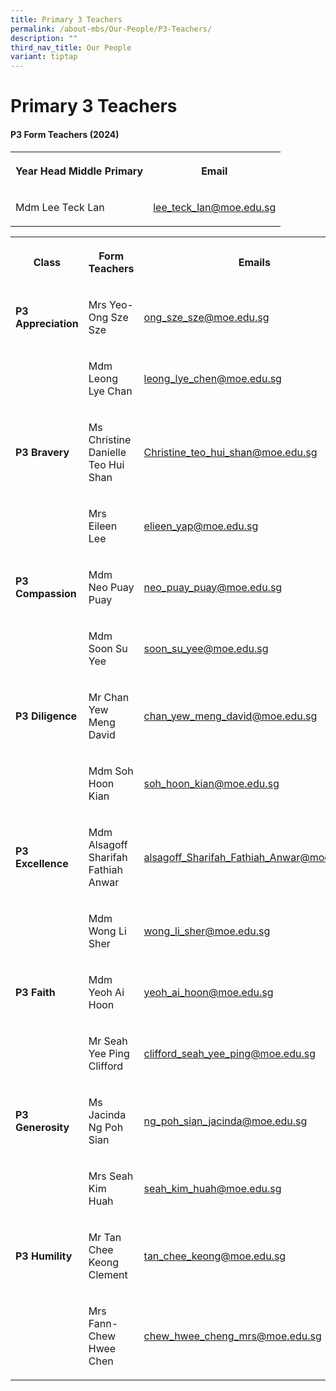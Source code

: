 ```yaml
---
title: Primary 3 Teachers
permalink: /about-mbs/Our-People/P3-Teachers/
description: ""
third_nav_title: Our People
variant: tiptap
---
```

<h1><strong>Primary 3 Teachers</strong></h1><h4>P3 Form Teachers (2024)</h4><table><tbody><tr><th rowspan="1" colspan="1"><p>Year Head Middle Primary</p></th><th rowspan="1" colspan="1"><p>Email</p></th></tr><tr><td rowspan="1" colspan="1"><p>Mdm Lee Teck Lan</p></td><td rowspan="1" colspan="1"><p><a href="mailto:lee_teck_lan@moe.edu.sg" rel="noopener noreferrer nofollow" target="_blank">lee_teck_lan@moe.edu.sg</a></p></td></tr></tbody></table><p></p><table><tbody><tr><th rowspan="1" colspan="1"><p>Class</p></th><th rowspan="1" colspan="1"><p>Form Teachers</p></th><th rowspan="1" colspan="1"><p>Emails</p></th></tr><tr><td rowspan="1" colspan="1"><p><strong>P3 Appreciation</strong></p></td><td rowspan="1" colspan="1"><p>Mrs Yeo-Ong Sze Sze</p></td><td rowspan="1" colspan="1"><p><a href="mailto:ong_sze_sze@moe.edu.sg" rel="noopener noreferrer nofollow" target="_blank">ong_sze_sze@moe.edu.sg</a></p></td></tr><tr><td rowspan="1" colspan="1"><p></p></td><td rowspan="1" colspan="1"><p>Mdm Leong Lye Chan</p></td><td rowspan="1" colspan="1"><p><a href="mailto:leong_lye_chen@moe.edu.sg" rel="noopener noreferrer nofollow" target="_blank">leong_lye_chen@moe.edu.sg</a></p></td></tr><tr><td rowspan="1" colspan="1"><p><strong>P3 Bravery</strong></p></td><td rowspan="1" colspan="1"><p>Ms Christine Danielle Teo Hui Shan</p></td><td rowspan="1" colspan="1"><p><a href="mailto:Christine_teo_hui_shan@moe.edu.sg" rel="noopener noreferrer nofollow" target="_blank">Christine_teo_hui_shan@moe.edu.sg</a></p></td></tr><tr><td rowspan="1" colspan="1"><p></p></td><td rowspan="1" colspan="1"><p>Mrs Eileen Lee</p></td><td rowspan="1" colspan="1"><p><a href="mailto:elieen_yap@moe.edu.sg" rel="noopener noreferrer nofollow" target="_blank">elieen_yap@moe.edu.sg</a></p></td></tr><tr><td rowspan="1" colspan="1"><p><strong>P3 Compassion</strong></p></td><td rowspan="1" colspan="1"><p>Mdm Neo Puay Puay</p></td><td rowspan="1" colspan="1"><p><a href="mailto:neo_puay_puay@moe.edu.sg" rel="noopener noreferrer nofollow" target="_blank">neo_puay_puay@moe.edu.sg</a></p></td></tr><tr><td rowspan="1" colspan="1"><p></p></td><td rowspan="1" colspan="1"><p>Mdm Soon Su Yee</p></td><td rowspan="1" colspan="1"><p><a href="mailto:soon_su_yee@moe.edu.sg" rel="noopener noreferrer nofollow" target="_blank">soon_su_yee@moe.edu.sg</a></p></td></tr><tr><td rowspan="1" colspan="1"><p><strong>P3 Diligence</strong></p></td><td rowspan="1" colspan="1"><p>Mr Chan Yew Meng David</p></td><td rowspan="1" colspan="1"><p><a href="mailto:chan_yew_meng_david@moe.edu.sg" rel="noopener noreferrer nofollow" target="_blank">chan_yew_meng_david@moe.edu.sg</a></p></td></tr><tr><td rowspan="1" colspan="1"><p></p></td><td rowspan="1" colspan="1"><p>Mdm Soh Hoon Kian</p></td><td rowspan="1" colspan="1"><p><a href="mailto:soh_hoon_kian@moe.edu.sg" rel="noopener noreferrer nofollow" target="_blank">soh_hoon_kian@moe.edu.sg</a></p></td></tr><tr><td rowspan="1" colspan="1"><p><strong>P3 Excellence</strong></p></td><td rowspan="1" colspan="1"><p>Mdm Alsagoff Sharifah Fathiah Anwar</p></td><td rowspan="1" colspan="1"><p><a href="mailto:alsagoff_Sharifah_Fathiah_Anwar@moe.edu.sg" rel="noopener noreferrer nofollow" target="_blank">alsagoff_Sharifah_Fathiah_Anwar@moe.edu.sg</a></p></td></tr><tr><td rowspan="1" colspan="1"><p></p></td><td rowspan="1" colspan="1"><p>Mdm Wong Li Sher</p></td><td rowspan="1" colspan="1"><p><a href="mailto:wong_li_sher@moe.edu.sg" rel="noopener noreferrer nofollow" target="_blank">wong_li_sher@moe.edu.sg</a></p></td></tr><tr><td rowspan="1" colspan="1"><p><strong>P3 Faith</strong></p></td><td rowspan="1" colspan="1"><p>Mdm Yeoh Ai Hoon</p></td><td rowspan="1" colspan="1"><p><a href="mailto:yeoh_ai_hoon@moe.edu.sg" rel="noopener noreferrer nofollow" target="_blank">yeoh_ai_hoon@moe.edu.sg</a></p></td></tr><tr><td rowspan="1" colspan="1"><p></p></td><td rowspan="1" colspan="1"><p>Mr Seah Yee Ping Clifford</p></td><td rowspan="1" colspan="1"><p><a href="mailto:clifford_seah_yee_ping@moe.edu.sg" rel="noopener noreferrer nofollow" target="_blank">clifford_seah_yee_ping@moe.edu.sg</a></p></td></tr><tr><td rowspan="1" colspan="1"><p><strong>P3 Generosity</strong></p></td><td rowspan="1" colspan="1"><p>Ms Jacinda Ng Poh Sian</p></td><td rowspan="1" colspan="1"><p><a href="mailto:ng_poh_sian_jacinda@moe.edu.sg" rel="noopener noreferrer nofollow" target="_blank">ng_poh_sian_jacinda@moe.edu.sg</a></p></td></tr><tr><td rowspan="1" colspan="1"><p></p></td><td rowspan="1" colspan="1"><p>Mrs Seah Kim Huah</p></td><td rowspan="1" colspan="1"><p><a href="mailto:seah_kim_huah@moe.edu.sg" rel="noopener noreferrer nofollow" target="_blank">seah_kim_huah@moe.edu.sg</a></p></td></tr><tr><td rowspan="1" colspan="1"><p><strong>P3 Humility</strong></p></td><td rowspan="1" colspan="1"><p>Mr Tan Chee Keong Clement</p></td><td rowspan="1" colspan="1"><p><a href="mailto:tan_chee_keong@moe.edu.sg" rel="noopener noreferrer nofollow" target="_blank">tan_chee_keong@moe.edu.sg</a></p></td></tr><tr><td rowspan="1" colspan="1"><p></p></td><td rowspan="1" colspan="1"><p>Mrs Fann-Chew Hwee Chen</p></td><td rowspan="1" colspan="1"><p><a href="mailto:chew_hwee_cheng_mrs@moe.edu.sg" rel="noopener noreferrer nofollow" target="_blank">chew_hwee_cheng_mrs@moe.edu.sg</a></p></td></tr></tbody></table><p></p>